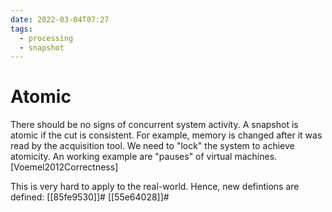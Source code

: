 ```yaml
---
date: 2022-03-04T07:27
tags:
  - processing
  - snapshot
---
```


# Atomic

There should be no signs of concurrent system activity. A snapshot is atomic if the cut is consistent. For example, memory is changed after it was read by the acquisition tool. We need to "lock" the system to achieve atomicity. An working example are "pauses" of virtual machines. [Voemel2012Correctness]

This is very hard to apply to the real-world. Hence, new defintions are defined:
[[85fe9530]]#
[[55e64028]]#
